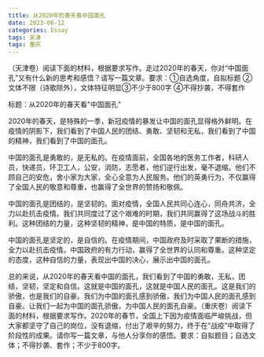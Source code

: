 ```yaml
---
title: 从2020年的春天看中国面孔
date: 2023-06-12
categories: Essay
tags: 天津
tags: 重庆
---
```




（天津卷）阅读下面的材料，根据要求写作。走过2020年的春天，你对“中国面孔”又有什么新的思考和感悟？请写一篇文章。要求：①自选角度，自拟标题 ②文体不限（诗歌除外），文体特征明显③不少于800字 ④不得抄袭，不得套作

标题：从2020年的春天看"中国面孔"

2020年的春天，是特殊的一季，新冠疫情的暴发让中国的面孔显得格外鲜明。在疫情的阴影下，我们看到了中国人民的团结、勇敢、坚韧和无私，我们看到了中国的精神，我们看到了中国的面孔。

中国的面孔是勇敢的，是无私的。在疫情面前，全国各地的医务工作者，科研人员，快递员，环卫工人，公安，消防，志愿者，他们逆行出发，毫不退缩。他们不顾自己的安危，舍小家为大家，全心全意为人民服务。他们的英勇行为，不仅赢得了全国人民的敬意和尊重，也赢得了全世界的赞扬和敬佩。

中国的面孔是团结的，是坚韧的。面对疫情，全国人民共同心连心，同舟共济，全力以赴抗击疫情。我们共同度过了这个艰难的时期，我们共同赢得了这场战斗的胜利。这种团结的力量，这种坚韧的精神，是中国的特质，是中国的面孔。

中国的面孔是坚定的，是自信的。在疫情期间，中国政府及时采取了果断的措施，全力以赴抗击疫情。中国政府的有力行动，赢得了全世界的认同和尊重。这种坚定的态度，这种自信的力量，表现出中国的决心，展示出中国的面孔。

总的来说，从2020年的春天看中国的面孔，我们看到了中国的勇敢，无私，团结，坚韧，坚定和自信。这就是中国的面孔，这就是中国人民的面孔。这是我们的骄傲，也是我们的自豪。我们为中国的面孔感到骄傲，我们为中国人民的面孔感到自豪。让我们一起为中国的面孔骄傲，为中国人民的面孔自豪。（重庆卷）阅读下面的材料，根据要求写作。2020年的春节，全国上下因为疫情面临严峻挑战，但大家都坚守了自己的岗位，没有退缩，付出了艰辛的努力，终于在“战疫”中取得了阶段性的成果。请你写一篇文章，与他人分享你的感悟。要求：自拟题目；自选文体；不得抄袭、套作；不少于800字。
